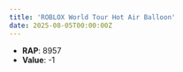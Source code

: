 ```yaml
---
title: 'ROBLOX World Tour Hot Air Balloon'
date: 2025-08-05T00:00:00Z
---
```

- **RAP**: 8957
- **Value**: -1

